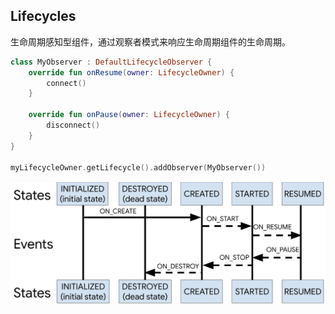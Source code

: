 ## Lifecycles

生命周期感知型组件，通过观察者模式来响应生命周期组件的生命周期。

```kotlin
class MyObserver : DefaultLifecycleObserver {
    override fun onResume(owner: LifecycleOwner) {
        connect()
    }

    override fun onPause(owner: LifecycleOwner) {
        disconnect()
    }
}

myLifecycleOwner.getLifecycle().addObserver(MyObserver())
```

![](images/2023-03-18-16-04-58.png)